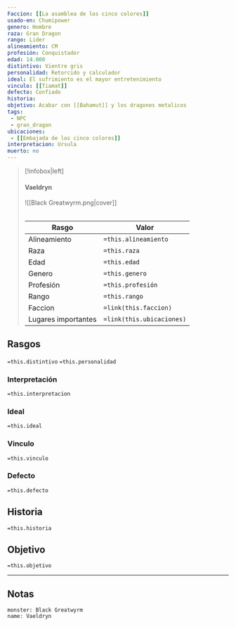 ```yaml
---
Faccion: [[La asamblea de los cinco colores]]
usado-en: Chumipower 
genero: Hombre 
raza: Gran Dragon 
rango: Lider
alineamiento: CM
profesión: Conquistador
edad: 14.000
distintivo: Vientre gris
personalidad: Retorcido y calculador
ideal: El sufrimiento es el mayor entretenimiento
vinculo: [[Tiamat]]
defecto: Confiado
historia: 
objetivo: Acabar con [[Bahamut]] y los dragones metalicos
tags:
 - NPC
 - gran_dragon
ubicaciones:
 - [[Embajada de los cinco colores]]
interpretacion: Ursula
muerto: no
---
```


> [!infobox|left]
>  #### Vaeldryn
> ![[Black Greatwyrm.png|cover]]
> ######   
> |Rasgo | Valor |
> | --- | --- |
> | Alineamiento | `=this.alineamiento`|
> | Raza | `=this.raza` |
> | Edad | `=this.edad` |
> | Genero | `=this.genero` |
> | Profesión | `=this.profesión` |
> | Rango | `=this.rango` |
> | Faccion | `=link(this.faccion)` |
>  | Lugares  importantes| `=link(this.ubicaciones)` |

## Rasgos 
 `=this.distintivo`
  `=this.personalidad`
###  Interpretación
  `=this.interpretacion`
### Ideal           
 `=this.ideal`
### Vinculo 
 `=this.vinculo`
### Defecto
 `=this.defecto`
## Historia
 `=this.historia`

 ##  Objetivo
   `=this.objetivo`
   
___
   ## Notas

```statblock
monster: Black Greatwyrm
name: Vaeldryn
```